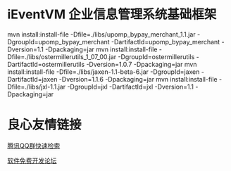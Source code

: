 # iEventVM 企业信息管理系统基础框架

mvn install:install-file -Dfile=./libs/upomp_bypay_merchant_1.1.jar -DgroupId=upomp_bypay_merchant -DartifactId=upomp_bypay_merchant -Dversion=1.1 -Dpackaging=jar
mvn install:install-file -Dfile=./libs/ostermillerutils_1_07_00.jar -DgroupId=ostermillerutils -DartifactId=ostermillerutils -Dversion=1.0.7 -Dpackaging=jar
mvn install:install-file -Dfile=./libs/jaxen-1.1-beta-6.jar -DgroupId=jaxen -DartifactId=jaxen -Dversion=1.1.6 -Dpackaging=jar
mvn install:install-file -Dfile=./libs/jxl-1.1.jar -DgroupId=jxl -DartifactId=jxl -Dversion=1.1 -Dpackaging=jar


 # 良心友情链接

[腾讯QQ群快速检索](http://u.720life.cn/s/8cf73f7c)

[软件免费开发论坛](http://u.720life.cn/s/bbb01dc0)